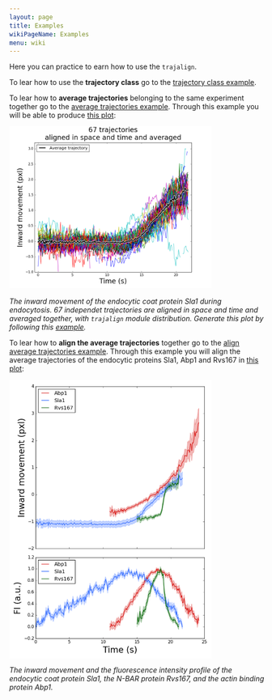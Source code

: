 ```yaml
---
layout: page
title: Examples
wikiPageName: Examples
menu: wiki
---
```


Here you can practice to earn how to use the `trajalign`.

To lear how to use the **trajectory class** go to the [trajectory class example](Trajectory-class-example). 

To lear how to **average trajectories** belonging to the same experiment together go to the [average trajectories example](Example-of-trajectory-average). Through this example you will be able to produce [this plot](images/plot.png):

<img src="images/plot.png" alt="example" style="width: 400px;"/>

*The inward movement of the endocytic coat protein Sla1 during endocytosis. 67 independet  trajectories are aligned in space and time and averaged together, with `trajalign` module distribution. Generate this plot by following this [example](wiki/Averaging-trajectories-example).* 

To lear how to **align the average trajectories**  together go to the [align average trajectories example](Example-of-trajectory-alignment). Through this example you will align the average trajectories of the endocytic proteins Sla1, Abp1 and Rvs167 in [this plot](images/plot_aligned_trajectories.png):

<img src="images/plot_aligned_trajectories.png" alt="example" align="center" style="width: 400px;"/>

*The inward movement and the fluorescence intensity profile of the endocytic coat protein Sla1, the N-BAR protein Rvs167, and the actin binding protein Abp1.*
